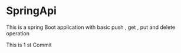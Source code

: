 # SpringApi
This is a spring Boot application with  basic push , get , put and delete operation

This is 1 st Commit
